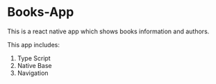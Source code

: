 # Books-App
This is a react native app which shows books information and authors.

This app includes:
1. Type Script
2. Native Base
3. Navigation
